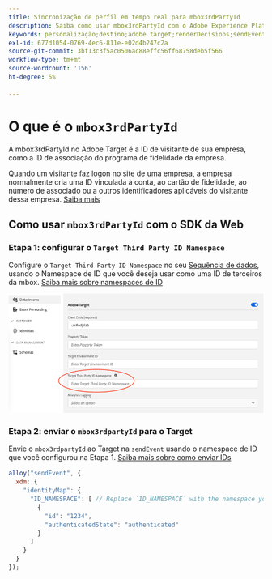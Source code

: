 ```yaml
---
title: Sincronização de perfil em tempo real para mbox3rdPartyId
description: Saiba como usar mbox3rdPartyId com o Adobe Experience Platform Web SDK.
keywords: personalização;destino;adobe target;renderDecisions;sendEvent;mbox3rdPartyId;
exl-id: 677d1054-0769-4ec6-811e-e02d4b247c2a
source-git-commit: 3bf13c3f5ac0506ac88effc56ff68758deb5f566
workflow-type: tm+mt
source-wordcount: '156'
ht-degree: 5%

---
```


# O que é o `mbox3rdPartyId`

A mbox3rdPartyId no Adobe Target é a ID de visitante de sua empresa, como a ID de associação do programa de fidelidade da empresa.

Quando um visitante faz logon no site de uma empresa, a empresa normalmente cria uma ID vinculada à conta, ao cartão de fidelidade, ao número de associado ou a outros identificadores aplicáveis do visitante dessa empresa. [Saiba mais](https://experienceleague.adobe.com/docs/target/using/audiences/visitor-profiles/3rd-party-id.html#)


## Como usar `mbox3rdPartyId` com o SDK da Web

### Etapa 1: configurar o `Target Third Party ID Namespace`

Configure o `Target Third Party ID Namespace` no seu [Sequência de dados](../../../datastreams/overview.md), usando o Namespace de ID que você deseja usar como uma ID de terceiros da mbox.
[Saiba mais sobre namespaces de ID](https://experienceleague.adobe.com/docs/experience-platform/identity/namespaces.html?lang=pt-BR)

![Interface do usuário da plataforma mostrando o campo de namespace da ID de terceiros do Target.](assets/mbox3rdpartyid.png)

### Etapa 2: enviar o `mbox3rdpartyId` para o Target

Envie o `mbox3rdpartyId` ao Target na `sendEvent` usando o namespace de ID que você configurou na Etapa 1.
[Saiba mais sobre como enviar IDs](../../identity/overview.md#syncing-identities)

```javascript
alloy("sendEvent", {
  xdm: {
    "identityMap": {
      "ID_NAMESPACE": [ // Replace `ID_NAMESPACE` with the namespace you have configured in Step 1.
        {
          "id": "1234",
          "authenticatedState": "authenticated"
        }
      ]
    }
  }
});
```
